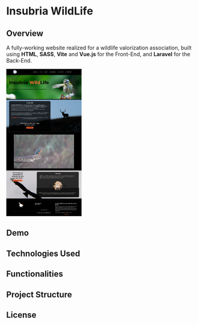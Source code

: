 # Insubria WildLife

## Overview
A fully-working website realized for a wildlife valorization association, built using **HTML**, **SASS**, **Vite** and **Vue.js** for the Front-End, and **Laravel** for the Back-End. 

![Homepage](./screenshots/homepage.webp)

## Demo

## Technologies Used

## Functionalities

## Project Structure

## License

